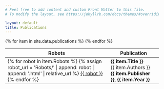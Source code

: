 ```yaml
---
# Feel free to add content and custom Front Matter to this file.
# To modify the layout, see https://jekyllrb.com/docs/themes/#overriding-theme-defaults

layout: default
title: Publications
---
```


<table>
<thead>
    <tr>
        <th>Robots</th>
        <th>Publication</th>
    </tr>
</thead>
<tbody>
{% for item in site.data.publications %}
    <tr>
        <td>
        {% for robot in item.Robots %}
            {% assign robot_url = 'Robots/' | append: robot | append: '.html' | relative_url %}
            <a class="page-link" href="{{ robot_url }}">{{ robot }}</a>
        {% endfor %}
        </td>
        <td> <strong>{{ item.Title }}</strong>
             <br/>
             {{ item.Authors }}
             <br/>
             <strong>{{ item.Publisher }}, {{ item.Year }}</strong>
        </td>
    </tr>
{% endfor %}
</tbody>
</table>
